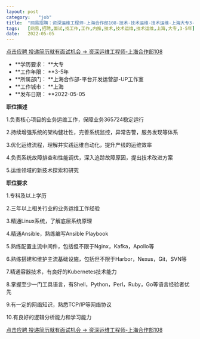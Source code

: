 ```yaml
---
layout:	post
category:	"job"
title:	"网易招聘：资深运维工程师-上海合作部108-技术-技术运维-技术运维-上海大专3-5年"
tags:	[网易,招聘,面试,找工作,工作,内推,技术,技术运维,技术运维,上海,大专,3-5年]
date:	2022-05-05
---
```


[点击应聘 投递简历就有面试机会 ->  资深运维工程师-上海合作部108](http://mobile.bole.netease.com/bole/boleDetail?id=40007&employeeId=346f03c3cda5f04c&key=all)



- **学历要求： **大专
- **工作年限： **3-5年
- **所属部门： **上海合作部-平台开发运营部-UP工作室
- **工作城市： **上海
- **发布日期： **2022-05-05



**职位描述**

1.负责核心项目的业务运维工作，保障业务365*7*24稳定运行

2.持续增强系统的架构健壮性，完善系统监控，异常告警，服务发现等体系

3.优化运维流程，理解并实践运维自动化，提升产线的运维效率

4.负责系统故障排查和性能调优，深入追踪故障原因，提出技术改进方案

5.运维领域的新技术探索和研究







**职位要求**

1.专科及以上学历

2.三年以上相关行业的业务运维工作经验

3.精通Linux系统，了解底层系统原理

4.精通Ansible，熟练编写Ansible Playbook

5.熟练配置主流中间件，包括但不限于Nginx，Kafka，Apollo等

6.熟练搭建和维护主流基础设施，包括但不限于Harbor，Nexus，Git，SVN等

7.精通容器技术，有良好的Kubernetes技术能力

8.掌握至少一门工具语言，有Shell，Python，Perl，Ruby，Go等语言经验者优先

9.有一定的网络知识，熟悉TCP/IP等网络协议

10.有良好的逻辑分析能力和学习能力



[点击应聘 投递简历就有面试机会 ->  资深运维工程师-上海合作部108](http://mobile.bole.netease.com/bole/boleDetail?id=40007&employeeId=346f03c3cda5f04c&key=all)